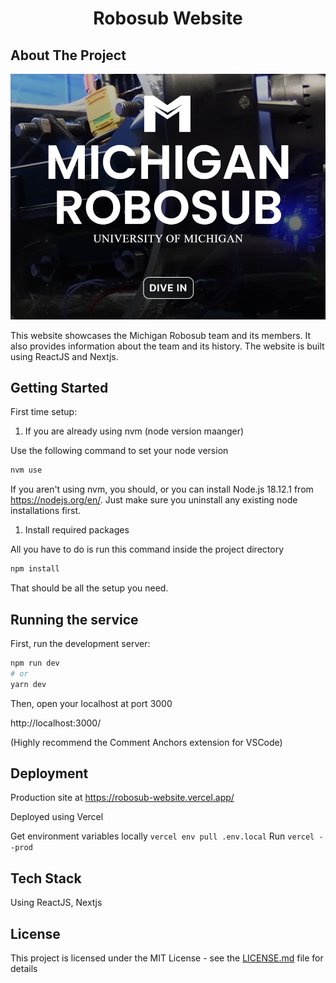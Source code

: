 <div align="center">
    <h1 align="center">Robosub Website</h1>
</div>

## About The Project

[![Robosub Screen Shot][project-screenshot]](https://michiganrobosub.com/)

This website showcases the Michigan Robosub team and its members. It also provides information about the team and its history. The website is built using ReactJS and Nextjs.

## Getting Started

First time setup:

1. If you are already using nvm (node version maanger)

Use the following command to set your node version

```bash
nvm use
```

If you aren't using nvm, you should, or you can install Node.js 18.12.1 from https://nodejs.org/en/. Just make sure you uninstall any existing node installations first.

1. Install required packages

All you have to do is run this command inside the project directory

```bash
npm install
```

That should be all the setup you need.

## Running the service

First, run the development server:

```bash
npm run dev
# or
yarn dev
```

Then, open your localhost at port 3000

http://localhost:3000/

(Highly recommend the Comment Anchors extension for VSCode)

## Deployment

Production site at https://robosub-website.vercel.app/

Deployed using Vercel

Get environment variables locally `vercel env pull .env.local`
Run `vercel --prod`

## Tech Stack
Using ReactJS, Nextjs

## License

This project is licensed under the MIT License - see the [LICENSE.md](LICENSE.md) file for details

[project-screenshot]: images/RobosubPreview.png